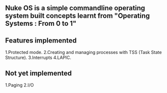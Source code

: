 ## Nuke OS is a simple commandline operating system built concepts learnt from "Operating Systems : From 0 to 1"

## Features implemented
1.Protected mode.
2.Creating and managing processes with TSS (Task State Structure).
3.Interrupts
4.LAPIC.
## Not yet implemented
1.Paging
2.I/O

